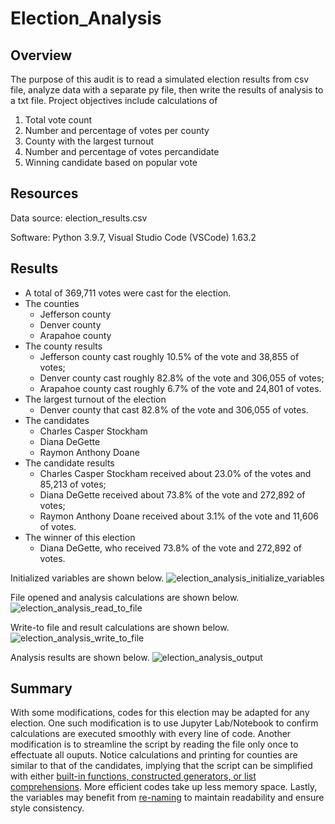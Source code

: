 # Election_Analysis

<!-- Overview of Election Audit: Explain the purpose of this election audit analysis. -->
## Overview
The purpose of this audit is to read a simulated election results from csv file, analyze data with a separate py file, then write the results of analysis to a txt file. Project objectives include calculations of 
  1. Total vote count
  2. Number and percentage of votes per county
  3. County with the largest turnout
  4. Number and percentage of votes percandidate
  5. Winning candidate based on popular vote

## Resources
Data source: election_results.csv

Software: Python 3.9.7, Visual Studio Code (VSCode) 1.63.2

<!-- Election-Audit Results: Using a bulleted list, address the following election outcomes. Use images or examples of your code as support where necessary.
- How many votes were cast in this congressional election?
- Provide a breakdown of the number of votes and the percentage of total votes for each county in the precinct.
- Which county had the largest number of votes?
- Provide a breakdown of the number of votes and the percentage of the total votes each candidate received.
- Which candidate won the election, what was their vote count, and what was their percentage of the total votes? -->
## Results
- A total of 369,711 votes were cast for the election. 
- The counties
  - Jefferson county
  - Denver county
  - Arapahoe county
- The county results
  - Jefferson county cast roughly 10.5% of the vote and 38,855 of votes;
  - Denver county cast roughly 82.8% of the vote and 306,055 of votes;
  - Arapahoe county cast roughly 6.7% of the vote and 24,801 of votes.
- The largest turnout of the election
  - Denver county that cast 82.8% of the vote and 306,055 of votes.
- The candidates
  - Charles Casper Stockham 
  - Diana DeGette
  - Raymon Anthony Doane
- The candidate results
  - Charles Casper Stockham received about 23.0% of the votes and 85,213 of votes;
  - Diana DeGette received about 73.8% of the vote and 272,892 of votes;
  - Raymon Anthony Doane received about 3.1% of the vote and 11,606 of votes. 
- The winner of this election
  - Diana DeGette, who received 73.8% of the vote and 272,892 of votes.
  
Initialized variables are shown below.
![election_analysis_initialize_variables](https://user-images.githubusercontent.com/96349090/150667614-7c52521e-e752-445a-8079-3193395cdc3c.png)

File opened and analysis calculations are shown below.
![election_analysis_read_to_file](https://user-images.githubusercontent.com/96349090/150667660-5f57a42d-9d47-44de-856d-3ca12a0afc3f.png)

Write-to file and result calculations are shown below.
![election_analysis_write_to_file](https://user-images.githubusercontent.com/96349090/150667666-d4caef76-6a7a-4773-8822-811295dcfa1c.png)

Analysis results are shown below.
![election_analysis_output](https://user-images.githubusercontent.com/96349090/150668286-b09ca0d7-a916-4744-8143-01c70e6da6b6.png)

<!-- Election-Audit Summary: In a summary statement, provide a business proposal to the election commission on how this script can be used—with some modifications—for any election. Give at least two examples of how this script can be modified to be used for other elections. -->
## Summary
With some modifications, codes for this election may be adapted for any election. One such modification is to use Jupyter Lab/Notebook to confirm calculations are executed smoothly with every line of code. Another modification is to streamline the script by reading the file only once to effectuate all ouputs. Notice calculations and printing for counties are similar to that of the candidates, implying that the script can be simplified with either [built-in functions, constructed generators, or list comprehensions](https://www.geeksforgeeks.org/tips-to-improve-the-performance-of-python-application/). More efficient codes take up less memory space. Lastly, the variables may benefit from [re-naming](https://www.python.org/dev/peps/pep-0008/#naming-conventions) to maintain readability and ensure style consistency.
